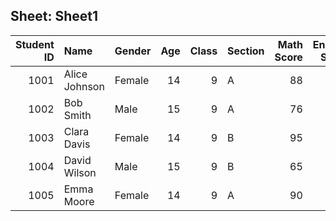 ## Sheet: Sheet1

|   Student ID | Name          | Gender   |   Age |   Class | Section   |   Math Score |   English Score |   Science Score |   Attendance (%) | Final Grade   |
|-------------:|:--------------|:---------|------:|--------:|:----------|-------------:|----------------:|----------------:|-----------------:|:--------------|
|         1001 | Alice Johnson | Female   |    14 |       9 | A         |           88 |              92 |              85 |               95 | A             |
|         1002 | Bob Smith     | Male     |    15 |       9 | A         |           76 |              80 |              79 |               90 | B             |
|         1003 | Clara Davis   | Female   |    14 |       9 | B         |           95 |              98 |              96 |               97 | A+            |
|         1004 | David Wilson  | Male     |    15 |       9 | B         |           65 |              70 |              68 |               80 | C             |
|         1005 | Emma Moore    | Female   |    14 |       9 | A         |           90 |              88 |              91 |               94 | A             |